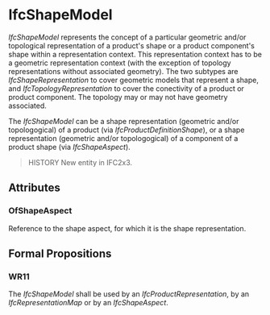 # IfcShapeModel

_IfcShapeModel_ represents the concept of a particular geometric and/or topological representation of a product's shape or a product component's shape within a representation context. This representation context has to be a geometric representation context (with the exception of topology representations without associated geometry). The two subtypes are _IfcShapeRepresentation_ to cover geometric models that represent a shape, and _IfcTopologyRepresentation_ to cover the conectivity of a product or product component. The topology may or may not have geometry associated.

The _IfcShapeModel_ can be a shape representation (geometric and/or topologogical) of a product (via _IfcProductDefinitionShape_), or a shape representation (geometric and/or topologogical)  of a component of a product shape (via _IfcShapeAspect_).

> HISTORY  New entity in IFC2x3.

## Attributes

### OfShapeAspect
Reference to the shape aspect, for which it is the shape representation.

## Formal Propositions

### WR11
The _IfcShapeModel_ shall be used by an _IfcProductRepresentation_, by an _IfcRepresentationMap_ or by an _IfcShapeAspect_.
